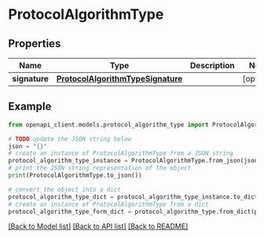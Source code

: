 # ProtocolAlgorithmType


## Properties

Name | Type | Description | Notes
------------ | ------------- | ------------- | -------------
**signature** | [**ProtocolAlgorithmTypeSignature**](ProtocolAlgorithmTypeSignature.md) |  | [optional] 

## Example

```python
from openapi_client.models.protocol_algorithm_type import ProtocolAlgorithmType

# TODO update the JSON string below
json = "{}"
# create an instance of ProtocolAlgorithmType from a JSON string
protocol_algorithm_type_instance = ProtocolAlgorithmType.from_json(json)
# print the JSON string representation of the object
print(ProtocolAlgorithmType.to_json())

# convert the object into a dict
protocol_algorithm_type_dict = protocol_algorithm_type_instance.to_dict()
# create an instance of ProtocolAlgorithmType from a dict
protocol_algorithm_type_form_dict = protocol_algorithm_type.from_dict(protocol_algorithm_type_dict)
```
[[Back to Model list]](../README.md#documentation-for-models) [[Back to API list]](../README.md#documentation-for-api-endpoints) [[Back to README]](../README.md)


